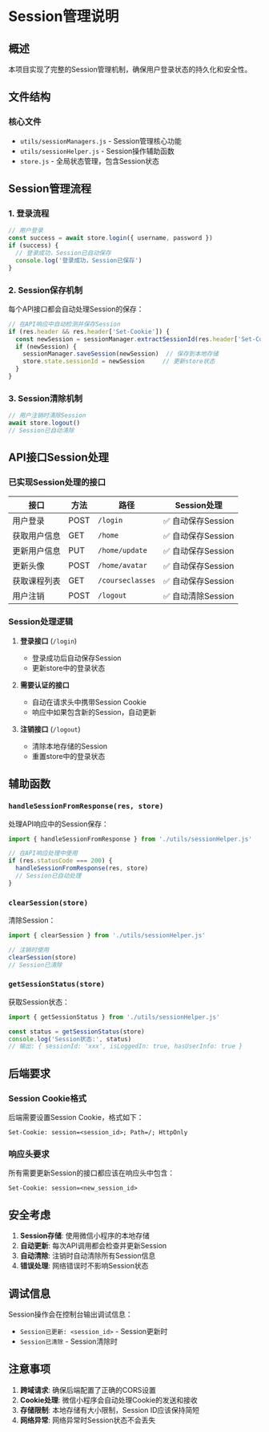 # Session管理说明

## 概述

本项目实现了完整的Session管理机制，确保用户登录状态的持久化和安全性。

## 文件结构

### 核心文件
- `utils/sessionManagers.js` - Session管理核心功能
- `utils/sessionHelper.js` - Session操作辅助函数
- `store.js` - 全局状态管理，包含Session状态

## Session管理流程

### 1. 登录流程
```javascript
// 用户登录
const success = await store.login({ username, password })
if (success) {
  // 登录成功，Session已自动保存
  console.log('登录成功，Session已保存')
}
```

### 2. Session保存机制
每个API接口都会自动处理Session的保存：

```javascript
// 在API响应中自动检测并保存Session
if (res.header && res.header['Set-Cookie']) {
  const newSession = sessionManager.extractSessionId(res.header['Set-Cookie'])
  if (newSession) {
    sessionManager.saveSession(newSession)  // 保存到本地存储
    store.state.sessionId = newSession     // 更新store状态
  }
}
```

### 3. Session清除机制
```javascript
// 用户注销时清除Session
await store.logout()
// Session已自动清除
```

## API接口Session处理

### 已实现Session处理的接口

| 接口 | 方法 | 路径 | Session处理 |
|------|------|------|-------------|
| 用户登录 | POST | `/login` | ✅ 自动保存Session |
| 获取用户信息 | GET | `/home` | ✅ 自动保存Session |
| 更新用户信息 | PUT | `/home/update` | ✅ 自动保存Session |
| 更新头像 | POST | `/home/avatar` | ✅ 自动保存Session |
| 获取课程列表 | GET | `/courseclasses` | ✅ 自动保存Session |
| 用户注销 | POST | `/logout` | ✅ 自动清除Session |

### Session处理逻辑

1. **登录接口** (`/login`)
   - 登录成功后自动保存Session
   - 更新store中的登录状态

2. **需要认证的接口**
   - 自动在请求头中携带Session Cookie
   - 响应中如果包含新的Session，自动更新

3. **注销接口** (`/logout`)
   - 清除本地存储的Session
   - 重置store中的登录状态

## 辅助函数

### `handleSessionFromResponse(res, store)`
处理API响应中的Session保存：
```javascript
import { handleSessionFromResponse } from './utils/sessionHelper.js'

// 在API响应处理中使用
if (res.statusCode === 200) {
  handleSessionFromResponse(res, store)
  // Session已自动处理
}
```

### `clearSession(store)`
清除Session：
```javascript
import { clearSession } from './utils/sessionHelper.js'

// 注销时使用
clearSession(store)
// Session已清除
```

### `getSessionStatus(store)`
获取Session状态：
```javascript
import { getSessionStatus } from './utils/sessionHelper.js'

const status = getSessionStatus(store)
console.log('Session状态:', status)
// 输出: { sessionId: 'xxx', isLoggedIn: true, hasUserInfo: true }
```

## 后端要求

### Session Cookie格式
后端需要设置Session Cookie，格式如下：
```
Set-Cookie: session=<session_id>; Path=/; HttpOnly
```

### 响应头要求
所有需要更新Session的接口都应该在响应头中包含：
```
Set-Cookie: session=<new_session_id>
```

## 安全考虑

1. **Session存储**: 使用微信小程序的本地存储
2. **自动更新**: 每次API调用都会检查并更新Session
3. **自动清除**: 注销时自动清除所有Session信息
4. **错误处理**: 网络错误时不影响Session状态

## 调试信息

Session操作会在控制台输出调试信息：
- `Session已更新: <session_id>` - Session更新时
- `Session已清除` - Session清除时

## 注意事项

1. **跨域请求**: 确保后端配置了正确的CORS设置
2. **Cookie处理**: 微信小程序会自动处理Cookie的发送和接收
3. **存储限制**: 本地存储有大小限制，Session ID应该保持简短
4. **网络异常**: 网络异常时Session状态不会丢失 